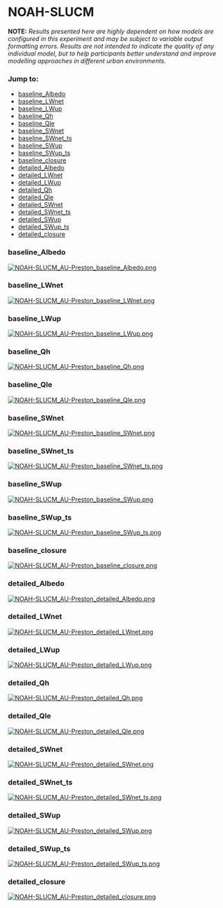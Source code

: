 # NOAH-SLUCM

**NOTE:** *Results presented here are highly dependent on how models are configured in this experiment and may be subject to variable output formatting errors. Results are not intended to indicate the quality of any individual model, but to help participants better understand and improve modelling approaches in different urban environments.*

### Jump to:
 - [baseline_Albedo](#baseline_albedo)
 - [baseline_LWnet](#baseline_lwnet)
 - [baseline_LWup](#baseline_lwup)
 - [baseline_Qh](#baseline_qh)
 - [baseline_Qle](#baseline_qle)
 - [baseline_SWnet](#baseline_swnet)
 - [baseline_SWnet_ts](#baseline_swnet_ts)
 - [baseline_SWup](#baseline_swup)
 - [baseline_SWup_ts](#baseline_swup_ts)
 - [baseline_closure](#baseline_closure)
 - [detailed_Albedo](#detailed_albedo)
 - [detailed_LWnet](#detailed_lwnet)
 - [detailed_LWup](#detailed_lwup)
 - [detailed_Qh](#detailed_qh)
 - [detailed_Qle](#detailed_qle)
 - [detailed_SWnet](#detailed_swnet)
 - [detailed_SWnet_ts](#detailed_swnet_ts)
 - [detailed_SWup](#detailed_swup)
 - [detailed_SWup_ts](#detailed_swup_ts)
 - [detailed_closure](#detailed_closure)

### <a name="baseline_albedo"></a>baseline_Albedo
[![NOAH-SLUCM_AU-Preston_baseline_Albedo.png](NOAH-SLUCM_AU-Preston_baseline_Albedo.png)](NOAH-SLUCM_AU-Preston_baseline_Albedo.png)

### <a name="baseline_lwnet"></a>baseline_LWnet
[![NOAH-SLUCM_AU-Preston_baseline_LWnet.png](NOAH-SLUCM_AU-Preston_baseline_LWnet.png)](NOAH-SLUCM_AU-Preston_baseline_LWnet.png)

### <a name="baseline_lwup"></a>baseline_LWup
[![NOAH-SLUCM_AU-Preston_baseline_LWup.png](NOAH-SLUCM_AU-Preston_baseline_LWup.png)](NOAH-SLUCM_AU-Preston_baseline_LWup.png)

### <a name="baseline_qh"></a>baseline_Qh
[![NOAH-SLUCM_AU-Preston_baseline_Qh.png](NOAH-SLUCM_AU-Preston_baseline_Qh.png)](NOAH-SLUCM_AU-Preston_baseline_Qh.png)

### <a name="baseline_qle"></a>baseline_Qle
[![NOAH-SLUCM_AU-Preston_baseline_Qle.png](NOAH-SLUCM_AU-Preston_baseline_Qle.png)](NOAH-SLUCM_AU-Preston_baseline_Qle.png)

### <a name="baseline_swnet"></a>baseline_SWnet
[![NOAH-SLUCM_AU-Preston_baseline_SWnet.png](NOAH-SLUCM_AU-Preston_baseline_SWnet.png)](NOAH-SLUCM_AU-Preston_baseline_SWnet.png)

### <a name="baseline_swnet_ts"></a>baseline_SWnet_ts
[![NOAH-SLUCM_AU-Preston_baseline_SWnet_ts.png](NOAH-SLUCM_AU-Preston_baseline_SWnet_ts.png)](NOAH-SLUCM_AU-Preston_baseline_SWnet_ts.png)

### <a name="baseline_swup"></a>baseline_SWup
[![NOAH-SLUCM_AU-Preston_baseline_SWup.png](NOAH-SLUCM_AU-Preston_baseline_SWup.png)](NOAH-SLUCM_AU-Preston_baseline_SWup.png)

### <a name="baseline_swup_ts"></a>baseline_SWup_ts
[![NOAH-SLUCM_AU-Preston_baseline_SWup_ts.png](NOAH-SLUCM_AU-Preston_baseline_SWup_ts.png)](NOAH-SLUCM_AU-Preston_baseline_SWup_ts.png)

### <a name="baseline_closure"></a>baseline_closure
[![NOAH-SLUCM_AU-Preston_baseline_closure.png](NOAH-SLUCM_AU-Preston_baseline_closure.png)](NOAH-SLUCM_AU-Preston_baseline_closure.png)

### <a name="detailed_albedo"></a>detailed_Albedo
[![NOAH-SLUCM_AU-Preston_detailed_Albedo.png](NOAH-SLUCM_AU-Preston_detailed_Albedo.png)](NOAH-SLUCM_AU-Preston_detailed_Albedo.png)

### <a name="detailed_lwnet"></a>detailed_LWnet
[![NOAH-SLUCM_AU-Preston_detailed_LWnet.png](NOAH-SLUCM_AU-Preston_detailed_LWnet.png)](NOAH-SLUCM_AU-Preston_detailed_LWnet.png)

### <a name="detailed_lwup"></a>detailed_LWup
[![NOAH-SLUCM_AU-Preston_detailed_LWup.png](NOAH-SLUCM_AU-Preston_detailed_LWup.png)](NOAH-SLUCM_AU-Preston_detailed_LWup.png)

### <a name="detailed_qh"></a>detailed_Qh
[![NOAH-SLUCM_AU-Preston_detailed_Qh.png](NOAH-SLUCM_AU-Preston_detailed_Qh.png)](NOAH-SLUCM_AU-Preston_detailed_Qh.png)

### <a name="detailed_qle"></a>detailed_Qle
[![NOAH-SLUCM_AU-Preston_detailed_Qle.png](NOAH-SLUCM_AU-Preston_detailed_Qle.png)](NOAH-SLUCM_AU-Preston_detailed_Qle.png)

### <a name="detailed_swnet"></a>detailed_SWnet
[![NOAH-SLUCM_AU-Preston_detailed_SWnet.png](NOAH-SLUCM_AU-Preston_detailed_SWnet.png)](NOAH-SLUCM_AU-Preston_detailed_SWnet.png)

### <a name="detailed_swnet_ts"></a>detailed_SWnet_ts
[![NOAH-SLUCM_AU-Preston_detailed_SWnet_ts.png](NOAH-SLUCM_AU-Preston_detailed_SWnet_ts.png)](NOAH-SLUCM_AU-Preston_detailed_SWnet_ts.png)

### <a name="detailed_swup"></a>detailed_SWup
[![NOAH-SLUCM_AU-Preston_detailed_SWup.png](NOAH-SLUCM_AU-Preston_detailed_SWup.png)](NOAH-SLUCM_AU-Preston_detailed_SWup.png)

### <a name="detailed_swup_ts"></a>detailed_SWup_ts
[![NOAH-SLUCM_AU-Preston_detailed_SWup_ts.png](NOAH-SLUCM_AU-Preston_detailed_SWup_ts.png)](NOAH-SLUCM_AU-Preston_detailed_SWup_ts.png)

### <a name="detailed_closure"></a>detailed_closure
[![NOAH-SLUCM_AU-Preston_detailed_closure.png](NOAH-SLUCM_AU-Preston_detailed_closure.png)](NOAH-SLUCM_AU-Preston_detailed_closure.png)

